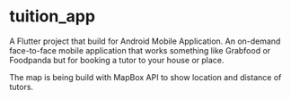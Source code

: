 # tuition_app

A Flutter project that build for Android Mobile Application.
An on-demand face-to-face mobile application that works something like Grabfood or Foodpanda but for booking a tutor to your house or place.

The map is being build with MapBox API to show location and distance of tutors.
